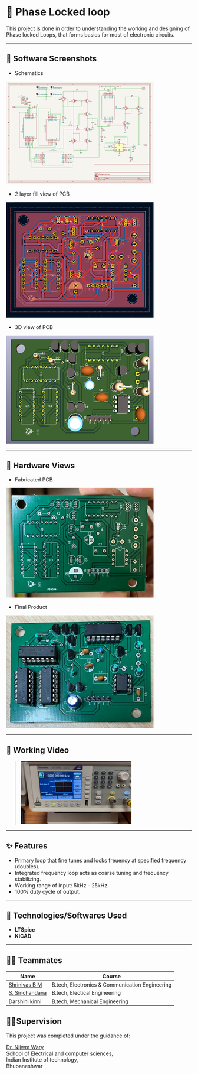 # 🚀 Phase Locked loop 
This project is  done in order to understanding the working and designing of Phase locked Loops, that forms basics for most of electronic circuits.   

---

## 📸 Software Screenshots
- Schematics   
<img src="images/PLL_type_2_schematic_image.png" alt="Schematics" width="400"/>

- 2 layer fill view of PCB   
<img src="images/PLL_type_2_PCB_image.png" alt="2_layer_fill_view_of_PCB" width="400"/>

- 3D view of PCB   
<img src="images/PLL_type_2_PCB_3d_view.png" alt="3D_view_of_PCB" width="400"/>

---
## 📸 Hardware Views
- Fabricated PCB   
<img src="images/Fabricated_PCB_view.jpg" alt="Fab_PCB" width="400"/>

- Final Product   
<img src="images/Working_Model.jpg" alt="Working_Model" width="400"/>

---

## 🎥 Working Video

>    [<img src="images/vedio_thumbnail.jpg" alt="thumbnail" width="300"/>](https://youtu.be/VYPyOt82ZPA?si=oFmXEJ_kGBIHk-PX)

---

## ✨ Features

- Primary loop that fine tunes and locks freuency at specified frequency (doubles).
- Integrated frequency loop acts as coarse tuning and frequency stabilizing.
- Working range of input: 5kHz - 25kHz.
- 100% duty cycle of output.

---

## 🧰 Technologies/Softwares Used

- **LTSpice**
- **KiCAD**

---

## 👨‍💻 Teammates

| Name                                                  | Course                                          |
|-------------------------------------------------------|-------------------------------------------------|
| [Shrinivas B M](https://github.com/Air-36)            | B.tech, Electronics & Communication Engineering |
| [S. Sirichandana](https://github.com/sirichandana138) | B.tech, Electical Engineering                   |
| Darshini kinni                                        | B.tech, Mechanical Engineering                  |

## 👨‍🏫Supervision
This project was completed under the guidance of:

[Dr. Nijwm Wary](https://nijwmwary.com/)  
School of Electrical and computer sciences,  
Indian Institute of technology,    
Bhubaneshwar

